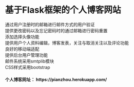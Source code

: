 <h1>基于Flask框架的个人博客网站</h1>

通过用户注册时的邮箱进行邮件方式的用户验证<br>
提供更改密码以及忘记密码时的通过邮箱进行密码重置<br>
添加选择头像功能<br>
提供用户个人资料编辑，博客发表，关注与取消关注以及评论功能<br>
良好的移动端适配<br>
提供后台用户管理功能<br>
邮件系统采用smtplib模块<br>
CSS样式采用bootstrap

<h4>个人博客网址：  https://pianzhou.herokuapp.com/</h4>
